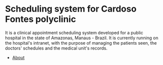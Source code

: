 <h1 align-center id='about'>Scheduling system for Cardoso Fontes polyclinic</h1>

<p>It is a clinical appointment scheduling system developed for a public hospital in the state of Amazonas, Manaus - Brazil. It is currently running on the hospital's intranet, with the purpose of managing the patients seen, the doctors' schedules and the medical unit's records.</p>

* [About](#about)
